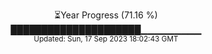 <p align="center">
⏳Year Progress (71.16 %) <br>
█████████████████████▁▁▁▁▁▁▁▁▁ <br>
<sub>Updated: Sun, 17 Sep 2023 18:02:43 GMT</sub>
</p>

